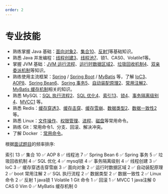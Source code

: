 ```yaml
---
order: 2
---
```


# 专业技能

- 熟练掌握 Java 基础：[面向对象2](/java-interview/java/java.html#面向对象)、[集合10](/java-interview/java/java.html#集合)、[反射1](/java-interview/java/java.html#反射)等基础知识。
- 熟悉 Java 并发编程：[线程创建3](/java-interview/java/juc.html#线程的创建)、[线程池7](/java-interview/java/juc.html#线程池)、锁1、CAS0、Volatile1等。
- 掌握 JVM 基础：[JVM 运行流程](/java-interview/java/jvm.html#jvm-运行流程)、[运行时数据区域2](/java-interview/java/jvm.html#运行时数据区域)、[垃圾回收机制4](/java-interview/java/jvm.html#垃圾回收机制)、[双亲委派机制](/java-interview/java/jvm.html#双亲委派机制)等知识。
- 熟练使用主流框架：[Spring](/java-interview/framework/spring.html) / [Spring Boot](/java-interview/framework/springboot.html) / [MyBatis](/java-interview/framework/mybatis.html) 等，了解 [IoC3](/java-interview/framework/spring.html#ioc)、[AOP8](/java-interview/framework/spring.html#aop)、[Spring Bean6](/java-interview/framework/spring.html#bean)、[Spring 事务5](/java-interview/framework/spring.html#spring-事务)、[自动装配原理2](/java-interview/framework/springboot.html#自动装配原理)、[常用注解2](/java-interview/framework/springboot.html#spring-boot-常用注解)、[MyBatis 缓存机制](/java-interview/framework/mybatis.html#mybatis-的缓存机制)相关的知识。
- 熟悉 MySQL：[SQL 执行流程2](/java-interview/mysql.html#sql-执行流程)、[SQL 优化4](/java-interview/mysql.html#sql-优化)、[索引13](/java-interview/mysql.html#索引)、[锁4](/java-interview/mysql.html#锁)、[事务隔离级别4](/java-interview/mysql.html#事务隔离级别)、[MVCC1](/java-interview/mysql.html#mvcc) 等。
- 熟悉 Redis：[缓存穿透3](/java-interview/redis.html#缓存穿透)、[缓存击穿](/java-interview/redis.html#缓存击穿)、[缓存雪崩](/java-interview/redis.html#缓存雪崩)、[数据类型2](/java-interview/redis.html#数据类型)、[数据一致性2](/java-interview/redis.html#数据一致性)等。
- 熟悉 Linux：[文件操作](/java-interview/linux.html#文件操作)、[权限管理](/java-interview/linux.html#权限管理)、[进程](/java-interview/linux.html#进程管理)、[磁盘](/java-interview/linux.html#磁盘管理)等常用命令。
- 熟练 Git：常用命令1、分支、回滚、解决冲突。
- 了解 Docker ：[常用命令](/java-interview/docker.html#常用命令-以-mysql-为例)。

根据[面试题目](/java-interview/questions.html)的频率排序: 

索引 13 ✅
集合 10 ✅
AOP 8 ✅
线程池 7 ✅
Spring Bean 6 ✅
Spring 事务 5 ✅
垃圾回收机制 4 ✅
SQL 优化 4 ✅
mysql锁 4 ✅
事务隔离级别 4 ✅
线程创建 3 ✅
IoC 3 ✅
缓存穿透击穿雪崩 3 ✅
面向对象 2 ✅
运行时数据区域 2 ✅
自动装配原理 2 ✅
boot 常用注解 2 ✅
SQL 执行流程 2 ✅
数据类型 2 ✅
数据一致性 2 ✅
Linux 命令 2 ✅
反射 1 
java锁 1 
Volatile 1 
Git 命令 1 ✅
回滚 1 ✅
MVCC 1 
java注解 0 
CAS 0 
Vim 0 ✅
MyBatis 缓存机制 0 